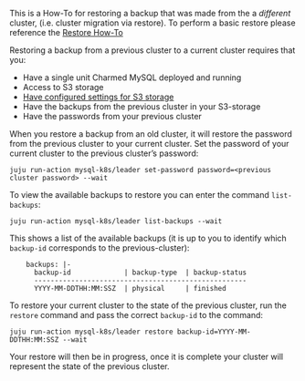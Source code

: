 This is a How-To for restoring a backup that was made from the a *different* cluster, (i.e. cluster migration via restore). To perform a basic restore please reference the [Restore How-To](/t/cluster-migration-via-restore/TODO)

Restoring a backup from a previous cluster to a current cluster requires that you:
- Have a single unit Charmed MySQL deployed and running
- Access to S3 storage
- [Have configured settings for S3 storage](/t/configuring-settings-for-s3/TODO)
- Have the backups from the previous cluster in your S3-storage
- Have the passwords from your previous cluster

When you restore a backup from an old cluster, it will restore the password from the previous cluster to your current cluster. Set the password of your current cluster to the previous cluster’s password:
```shell
juju run-action mysql-k8s/leader set-password password=<previous cluster password> --wait
```

To view the available backups to restore you can enter the command `list-backups`:
```shell
juju run-action mysql-k8s/leader list-backups --wait
```

This shows a list of the available backups (it is up to you to identify which `backup-id` corresponds to the previous-cluster):
```shell
    backups: |-
      backup-id             | backup-type  | backup-status
      ----------------------------------------------------
      YYYY-MM-DDTHH:MM:SSZ  | physical     | finished
```

To restore your current cluster to the state of the previous cluster, run the `restore` command and pass the correct `backup-id` to the command:
 ```shell
juju run-action mysql-k8s/leader restore backup-id=YYYY-MM-DDTHH:MM:SSZ --wait
```

Your restore will then be in progress, once it is complete your cluster will represent the state of the previous cluster.